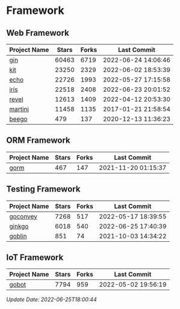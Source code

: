 # Framework

## Web Framework
| Project Name | Stars | Forks | Last Commit |
| ------------ | ----- | ----- | ----------- |
| [gin](https://github.com/gin-gonic/gin) | 60463 | 6719 | 2022-06-24 14:06:46 |
| [kit](https://github.com/go-kit/kit) | 23250 | 2329 | 2022-06-02 18:53:39 |
| [echo](https://github.com/labstack/echo) | 22726 | 1993 | 2022-05-27 17:15:58 |
| [iris](https://github.com/kataras/iris) | 22518 | 2408 | 2022-06-23 20:01:52 |
| [revel](https://github.com/revel/revel) | 12613 | 1409 | 2022-04-12 20:53:30 |
| [martini](https://github.com/go-martini/martini) | 11458 | 1135 | 2017-01-21 21:58:54 |
| [beego](https://github.com/astaxie/beego) | 479 | 137 | 2020-12-13 11:36:23 |

## ORM Framework
| Project Name | Stars | Forks | Last Commit |
| ------------ | ----- | ----- | ----------- |
| [gorm](https://github.com/jinzhu/gorm) | 467 | 147 | 2021-11-20 01:15:37 |

## Testing Framework
| Project Name | Stars | Forks | Last Commit |
| ------------ | ----- | ----- | ----------- |
| [goconvey](https://github.com/smartystreets/goconvey) | 7268 | 517 | 2022-05-17 18:39:55 |
| [ginkgo](https://github.com/onsi/ginkgo) | 6018 | 540 | 2022-06-25 17:40:39 |
| [goblin](https://github.com/franela/goblin) | 851 | 74 | 2021-10-03 14:34:22 |

## IoT Framework
| Project Name | Stars | Forks | Last Commit |
| ------------ | ----- | ----- | ----------- |
| [gobot](https://github.com/hybridgroup/gobot) | 7794 | 959 | 2022-05-02 19:56:19 |

*Update Date: 2022-06-25T18:00:44*